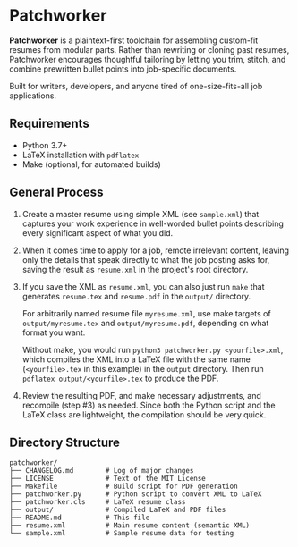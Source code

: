 # Patchworker

**Patchworker** is a plaintext-first toolchain for assembling custom-fit resumes
from modular parts. Rather than rewriting or cloning past resumes, Patchworker
encourages thoughtful tailoring by letting you trim, stitch, and combine
prewritten bullet points into job-specific documents.

Built for writers, developers, and anyone tired of one-size-fits-all job applications.

## Requirements

- Python 3.7+
- LaTeX installation with `pdflatex`
- Make (optional, for automated builds)

## General Process

1. Create a master resume using simple XML (see `sample.xml`) that captures your
   work experience in well-worded bullet points describing every significant
   aspect of what you did.

2. When it comes time to apply for a job, remote irrelevant content, leaving
   only the details that speak directly to what the job posting asks for, saving
   the result as `resume.xml` in the project's root directory.

3. If you save the XML as `resume.xml`, you can also just run `make` that
   generates `resume.tex` and `resume.pdf` in the `output/` directory.

    For arbitrarily named resume file `myresume.xml`, use make targets of
    `output/myresume.tex` and `output/myresume.pdf`, depending on what format
    you want.

    Without make, you would run `python3 patchworker.py <yourfile>.xml`, which
    compiles the XML into a LaTeX file with the same name (`<yourfile>.tex` in
    this example) in the `output` directory. Then run `pdflatex
    output/<yourfile>.tex` to produce the PDF.

4. Review the resulting PDF, and make necessary adjustments, and recompile (step
   #3) as needed. Since both the Python script and the LaTeX class are
   lightweight, the compilation should be very quick.

## Directory Structure

```
patchworker/
├── CHANGELOG.md        # Log of major changes
├── LICENSE             # Text of the MIT License
├── Makefile            # Build script for PDF generation
├── patchworker.py      # Python script to convert XML to LaTeX
├── patchworker.cls     # LaTeX resume class
├── output/             # Compiled LaTeX and PDF files
├── README.md           # This file
├── resume.xml          # Main resume content (semantic XML)
└── sample.xml          # Sample resume data for testing
```

